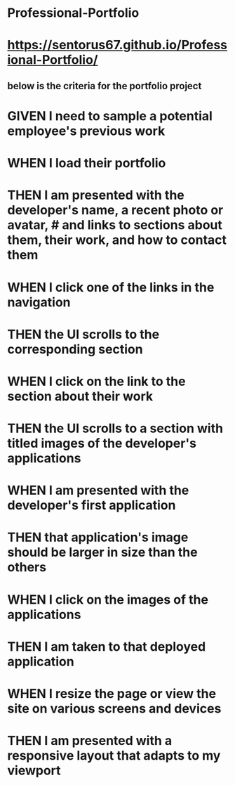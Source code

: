 # Professional-Portfolio
# https://sentorus67.github.io/Professional-Portfolio/ 
## below is the criteria for the portfolio project

# GIVEN I need to sample a potential employee's previous work
# WHEN I load their portfolio
# THEN I am presented with the developer's name, a recent photo or avatar, # and links to sections about them, their work, and how to contact them
# WHEN I click one of the links in the navigation
# THEN the UI scrolls to the corresponding section
# WHEN I click on the link to the section about their work
# THEN the UI scrolls to a section with titled images of the developer's   applications
# WHEN I am presented with the developer's first application
# THEN that application's image should be larger in size than the others
# WHEN I click on the images of the applications
# THEN I am taken to that deployed application
# WHEN I resize the page or view the site on various screens and devices
# THEN I am presented with a responsive layout that adapts to my viewport  

<!-- The purpose of this code. Is to provide a main hub ofr all projects that will be created by Jemeric Thomas. It consist of links that operate but currently do not lead to any other page. 
It is constructed to resize the majority of elements dpending on the screen size. -->
